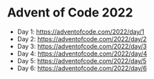 # Advent of Code 2022

* Day 1: https://adventofcode.com/2022/day/1
* Day 2: https://adventofcode.com/2022/day/2
* Day 3: https://adventofcode.com/2022/day/3
* Day 4: https://adventofcode.com/2022/day/4
* Day 5: https://adventofcode.com/2022/day/5
* Day 6: https://adventofcode.com/2022/day/6